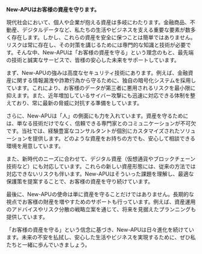 **New-APUはお客様の資産を守ります。**

現代社会において、個人や企業が抱える資産は多岐にわたります。金融商品、不動産、デジタルデータなど、私たちの生活やビジネスを支える重要な要素が数多く存在します。しかし、これらの資産を安全に保つことは簡単ではありません。リスクは常に存在し、その対策を講じるためには専門的な知識と技術が必要です。そんな中、New-APUは「お客様の資産を守る」という理念のもと、最先端の技術と誠実なサービスで、皆様の安心した未来をサポートしています。

まず、New-APUの強みは高度なセキュリティ技術にあります。例えば、金融資産に関する情報漏洩や詐欺行為から守るために、独自の暗号化システムを採用しています。これにより、お客様のデータが第三者に悪用されるリスクを最小限に抑えます。また、近年増加しているサイバー攻撃にも迅速に対応できる体制を整えており、常に最新の脅威に対抗する準備をしています。

さらに、New-APUは「人」の側面にも力を入れています。資産を守るためには、単なる技術だけでなく、信頼できる専門家とのコミュニケーションが不可欠です。当社では、経験豊富なコンサルタントが個別にカスタマイズされたソリューションを提供します。どのような資産をお持ちの方でも、安心して相談できる環境を用意しています。

また、新時代のニーズに合わせて、デジタル資産（仮想通貨やブロックチェーン技術など）にも対応しています。これらの新しい資産形態には、従来の方法では対応できないリスクも伴います。New-APUはそういった課題を理解し、最適な保護策を提案することで、お客様の資産を守り続けています。

最後に、New-APUの使命は単に資産を守ることだけではありません。長期的な視点でお客様の財産を増やすためのサポートも行っています。例えば、資産運用のアドバイスやリスク分散の戦略立案を通じて、将来を見据えたプランニングも提供しています。

「お客様の資産を守る」という信念に基づき、New-APUは日々進化を続けています。未来の不安を払拭し、安心した生活やビジネスを実現するために、ぜひ私たちと一緒に歩んでいきましょう。